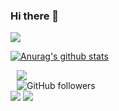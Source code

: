 ### Hi there 👋

<!--
**ddalkigum/ddalkigum** is a ✨ _special_ ✨ repository because its `README.md` (this file) appears on your GitHub profile.

Here are some ideas to get you started:

- 🔭 I’m currently working on ...
- 🌱 I’m currently learning ...
- 👯 I’m looking to collaborate on ...
- 🤔 I’m looking for help with ...
- 💬 Ask me about ...
- 📫 How to reach me: ...
- 😄 Pronouns: ...
- ⚡ Fun fact: ...
-->

<a href="https://hits.seeyoufarm.com"><img src="https://hits.seeyoufarm.com/api/count/incr/badge.svg?url=https%3A%2F%2Fgithub.com%2Fddalkigum%2Fhit-counter&count_bg=%2379C83D&title_bg=%23555555&icon=&icon_color=%23E7E7E7&title=hits&edge_flat=false"/></a>

[![Anurag's github stats](https://github-readme-stats.vercel.app/api?username=ddalkigum&count_private=true&show_icons=true&theme=cobalt)](https://github.com/anuraghazra/github-readme-stats)

<div>
   <a href="https://velog.io/@ddalkigum">
       <img 
           src="http://img.shields.io/badge/-TechBlog-298A08?style=flat&logo=github&link=https://velog.io/@ddalkigum"
           style="height : auto; margin-left : 10px; margin-right : 10px;"/>
   </a>
</div>
<img alt="GitHub followers" src="https://img.shields.io/github/followers/ddalkigum?style=social" style="height : auto; margin-left : 10px; margin-right : 10px;">
<div style = "display : flex">
   <img src="https://img.shields.io/badge/Python-3766AB?style=flat-square&logo=Python&logoColor=white"/></a>&nbsp 
   <img src="https://img.shields.io/badge/Django-0B3B17?style=flat-square&logo=Django&logoColor=white"/></a>&nbsp 
</div>
